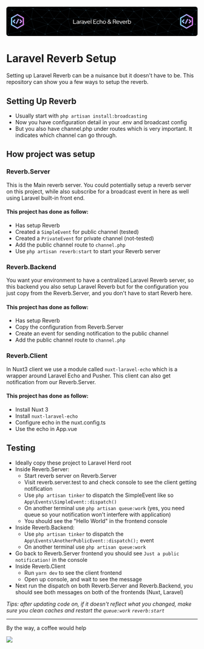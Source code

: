 ![header.png](header.png)
# Laravel Reverb Setup
Setting up Laravel Reverb can be a nuisance but it doesn't have to be. This repository can show you a few ways to setup the reverb. 

## Setting Up Reverb
- Usually start with `php artisan install:broadcasting`
- Now you have configuration detail in your .env and broadcast config
- But you also have channel.php under routes which is very important. It indicates which channel can go through.

## How project was setup
### Reverb.Server
This is the Main reverb server. You could potentially setup a reverb server on this project, while also subscribe for a broadcast event in here as well using Laravel built-in front end.
#### This project has done as follow:
- Has setup Reverb
- Created a `SimpleEvent` for public channel (tested)
- Created a `PrivateEvent` for private channel (not-tested)
- Add the public channel route to `channel.php`
- Use `php artisan reverb:start` to start your Reverb server

### Reverb.Backend
You want your environment to have a centralized Laravel Reverb server, so this backend you also setup Laravel Reverb but for the configuration you just copy from the Reverb.Server, and you don't have to start Reverb here.
#### This project has done as follow:
- Has setup Reverb
- Copy the configuration from Reverb.Server
- Create an event for sending notification to the public channel
- Add the public channel route to `channel.php`

### Reverb.Client
In Nuxt3 client we use a module called `nuxt-laravel-echo` which is a wrapper around Laravel Echo and Pusher. This client can also get notification from our Reverb.Server.
#### This project has done as follow:
- Install Nuxt 3
- Install `nuxt-laravel-echo`
- Configure echo in the nuxt.config.ts
- Use the echo in App.vue

## Testing
- Ideally copy these project to Laravel Herd root
- Inside Reverb.Server:
  - Start reverb server on Reverb.Server
  - Visit reverb.server.test to and check console to see the client getting notification
  - Use `php artisan tinker` to dispatch the SimpleEvent like so `App\Events\SimpleEvent::dispatch()`
  - On another terminal use `php artisan queue:work` (yes, you need queue so your notification won't interfere with application)
  - You should see the "Hello World" in the frontend console
- Inside Reverb.Backend:
  - Use `php artisan tinker` to dispatch the `App\Events\AnotherPublicEvent::dispatch();` event 
  - On another terminal use `php artisan queue:work`
- Go back to Reverb.Server frontend you should see `Just a public notification!` in the console
- Inside Reverb.Client
  - Run `yarn dev` to see the client frontend
  - Open up console, and wait to see the message
- Next run the dispatch on both Reverb.Server and Reverb.Backend, you should see both messages on both of the frontends (Nuxt, Laravel)

_Tips: after updating code on, if it doesn't reflect what you changed, make sure you clean caches and restart the `queue:work` `reverb:start`_

_________________

By the way, a coffee would help

<a href="https://www.buymeacoffee.com/nhemkakadan"><img src="https://img.buymeacoffee.com/button-api/?text=Buy me a coffee&emoji=&slug=nhemkakadan&button_colour=FFDD00&font_colour=000000&font_family=Poppins&outline_colour=000000&coffee_colour=ffffff" /></a>